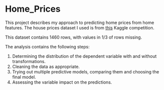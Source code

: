 # Home_Prices

This project describes my approach to predicting home prices from home features. The house prices dataset I used is from [this](https://www.kaggle.com/c/house-prices-advanced-regression-techniques) Kaggle competition. 

This dataset contains 1460 rows, with values in 1/3 of rows missing. 

The analysis contains the following steps:
1. Determining the distribution of the dependent variable with and without transformations.
2. Cleaning the data as appropriate.
3. Trying out multiple predictive models, comparing them and choosing the final model.
4. Assessing the variable impact on the predictions.
